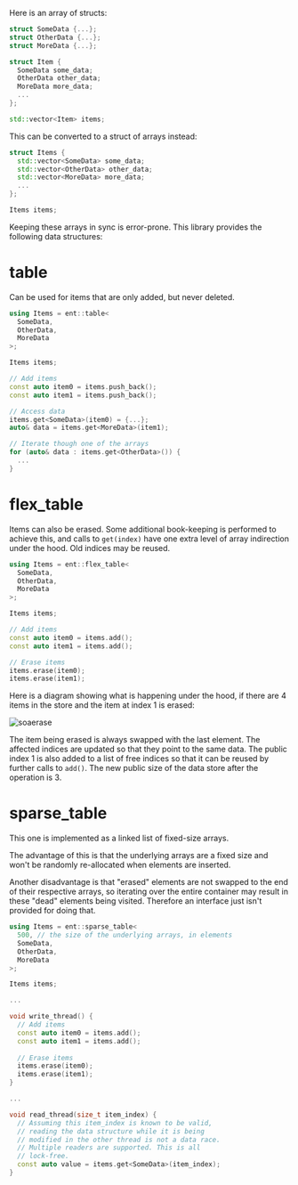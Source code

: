 Here is an array of structs:

```c++
struct SomeData {...};
struct OtherData {...};
struct MoreData {...};

struct Item {
  SomeData some_data;
  OtherData other_data;
  MoreData more_data;
  ...
};

std::vector<Item> items;
```

This can be converted to a struct of arrays instead:

```c++
struct Items {
  std::vector<SomeData> some_data;
  std::vector<OtherData> other_data;
  std::vector<MoreData> more_data;
  ...
};

Items items;
```

Keeping these arrays in sync is error-prone. This library provides the following data structures:

# table

Can be used for items that are only added, but never deleted.

```c++
using Items = ent::table<
  SomeData,
  OtherData,
  MoreData
>;

Items items;

// Add items
const auto item0 = items.push_back();
const auto item1 = items.push_back();

// Access data
items.get<SomeData>(item0) = {...};
auto& data = items.get<MoreData>(item1);

// Iterate though one of the arrays
for (auto& data : items.get<OtherData>()) {
  ...
}
```

# flex_table

Items can also be erased. Some additional book-keeping is performed to achieve this, and calls to `get(index)` have one extra level of array indirection under the hood. Old indices may be reused.

```c++
using Items = ent::flex_table<
  SomeData,
  OtherData,
  MoreData
>;

Items items;

// Add items
const auto item0 = items.add();
const auto item1 = items.add();

// Erase items
items.erase(item0);
items.erase(item1);
```
Here is a diagram showing what is happening under the hood, if there are 4 items in the store and the item at index 1 is erased:

![soaerase](https://github.com/colugomusic/ent/assets/68328892/e4b61736-26fe-4dd2-a4e4-22c82e29ef9e)

The item being erased is always swapped with the last element. The affected indices are updated so that they point to the same data. The public index 1 is also added to a list of free indices so that it can be reused by further calls to `add()`. The new public size of the data store after the operation is 3.

# sparse_table

This one is implemented as a linked list of fixed-size arrays.

The advantage of this is that the underlying arrays are a fixed size and won't be randomly re-allocated when elements are inserted.

Another disadvantage is that "erased" elements are not swapped to the end of their respective arrays, so iterating over the entire container may result in these "dead" elements being visited. Therefore an interface just isn't provided for doing that.

```c++
using Items = ent::sparse_table<
  500, // the size of the underlying arrays, in elements
  SomeData,
  OtherData,
  MoreData
>;

Items items;

...

void write_thread() {
  // Add items
  const auto item0 = items.add();
  const auto item1 = items.add();
  
  // Erase items
  items.erase(item0);
  items.erase(item1);
}

...

void read_thread(size_t item_index) {
  // Assuming this item_index is known to be valid,
  // reading the data structure while it is being
  // modified in the other thread is not a data race.
  // Multiple readers are supported. This is all
  // lock-free.
  const auto value = items.get<SomeData>(item_index);
}
```
